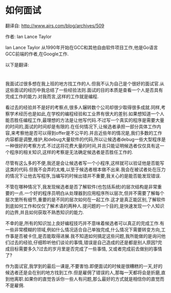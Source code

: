 # 如何面试

翻译自: http://www.airs.com/blog/archives/509

作者: Ian Lance Taylor

Ian Lance Taylor 从1990年开始在GCC和其他自由软件项目工作,他是Go语言GCC前端的作者,在Google工作.

以下是翻译:
#  

我面试过很多想在我上班的地方找工作的人.但我不认为自己是个很好的面试官.从这些面试的经历中我总结了一些经验法则.面试的目的本质是查看一个人是否具有完成工作的能力.对我而言,这样的工作就是编程.

看过去的经验并不是好的考察点,很多人辗转数个公司却很少取得很多成就.同样,考察学术经历也是如此,在学校的编程经验和工业界有很大的差别.如果想知道一个人能否胜任编程工作,最理想的方法是让他写代码.不过写一个真实的程序是需要大量的时间的,面试的时间却是有限的.在任何情况下,让候选者承担一部分具体工作内容,来考察他是否可以得到offer是不公平的.并且近些年的情况是,我们多数的工作内容都是调整,维护,和debug大量软件的代码,所以让候选者debug一些大型程序是一种很好的考察方式.不过这将花费大量的时间,并且只能证明候选者仅仅具有这一个程序的相关知识,这样的考察是无法确定候选者是否胜任工作的.

尽管有这么多的不便,我还是会让候选者写一个小程序,这样就可以验证他是否能写这类的代码.但我不会弄的太难,以至于候选者根本做不出来.我会在被试者处在压力的情况下让他去写程序,当编写的时候出错并不重要,我关心的是能否能发现错误.

不管在哪种情况下,我发现候选者是否了解软件(也包括系统)的层次结构是非常重要的一点.一个好的程序员明白从处理器到应用程序所以层次,但并不需要了解每个层次里所有细节,重要的是不同的层次如何在一起工作.这才是真正能区别,了解软件到底如何工作和仅仅了解术语的两种人.提问题的一个目的,是快速发现一个人知识的边界,并且如何获取不熟悉知识的能力.


不幸的是,所有的知识加上良好编程技巧并不意味着候选者可以真正的完成工作.有一些非常模糊的领域,例如什么情况适合自己单独完成,什么情况下需要转变方向,工作事是否被卡住,是否能取得进展.我不知道如何搞定这些问题,我所能做的是询问他们过去的经验,仔细聆听他们谈论的事情,错误是自己造成的还是都是别人原因?完成目标需要多久?过去的岁月里是否完成了一些事情, 又或者完成前去做别的事情了?


作为面试官,我学到的最后一课是,不要害怕.即便面试的时候是很糟糕的一天,好的候选者还是会在别的地方找到工作.但是雇佣了错误的人,那每一天都将会是折磨,直到他离职.如果你的直觉告诉你一些人有问题,那么最好的方式就是相信你的直觉而不是雇佣.
